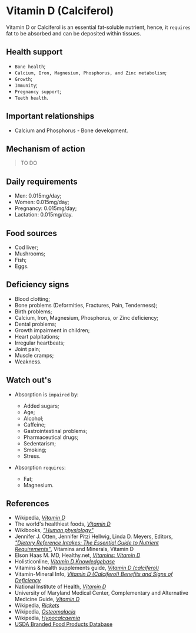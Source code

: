 # Vitamin D (Calciferol)
Vitamin D or Calciferol is an essential fat-soluble nutrient, hence, it `requires` fat to be absorbed and can be deposited within tissues.

## Health support
- `Bone health`;
- `Calcium, Iron, Magnesium, Phosphorus, and Zinc metabolism`;
- `Growth`;
- `Immunity`;
- `Pregnancy support`;
- `Teeth health`.

## Important relationships
- Calcium and Phosphorus - Bone development.

## Mechanism of action
> TO DO

## Daily requirements
- Men: 0.015mg/day;
- Women: 0.015mg/day;
- Pregnancy: 0.015mg/day;
- Lactation: 0.015mg/day.

## Food sources
- Cod liver;
- Mushrooms;
- Fish;
- Eggs.

## Deficiency signs
- Blood clotting;
- Bone problems (Deformities, Fractures, Pain, Tenderness);
- Birth problems;
- Calcium, Iron, Magnesium, Phosphorus, or Zinc deficiency;
- Dental problems;
- Growth impairment in children;
- Heart palpitations;
- Irregular heartbeats;
- Joint pain;
- Muscle cramps;
- Weakness.

## Watch out's
- Absorption is `impaired` by:
    - Added sugars;
    - Age;
    - Alcohol;
    - Caffeine;
    - Gastrointestinal problems;
    - Pharmaceutical drugs;
    - Sedentarism;
    - Smoking;
    - Stress.
    
- Absorption `requires`:
    - Fat;
    - Magnesium.

## References
- Wikipedia, [_Vitamin D_](https://en.wikipedia.org/wiki/Vitamin_D)
- The world's healthiest foods, [_Vitamin D_](http://www.whfoods.com/genpage.php?tname=nutrient&dbid=110)
- Wikibooks, [_"Human physiology"_](https://en.Wikibooks.org/wiki/Human_Physiology/Nutrition#Vitamins)
- Jennifer J. Otten, Jennifer Pitzi Hellwig, Linda D. Meyers, Editors, [_"Dietary Reference Intakes: The Essential Guide to Nutrient Requirements"_](https://www.amazon.com/Dietary-Reference-Intakes-Essential-Requirements/dp/0309157420), Vitamins and Minerals, Vitamin D
- Elson Haas M. MD, Healthy.net, [_Vitamins: Vitamin D_](http://www.healthy.net/Health/Article/Vitamin_D/2135/1)
- Holisticonline, [_Vitamin D Knowledgebase_](http://1stholistic.com/Nutrition/vkb/kb_vit_d.htm)
- Vitamins & health supplements guide, [_Vitamin D (calciferol)_](http://www.vitamins-supplements.org/vitamin-D.php)
- Vitamin-Mineral Info, [_Vitamin D (Calciferol) Benefits and Signs of Deficiency_](http://www.vitamin-mineral-info.com/vitamin-d-calciferol-benefits-signs-of-deficiency.php)
- National Institute of Health, [_Vitamin D_](https://ods.od.nih.gov/factsheets/VitaminD-HealthProfessional/)
- University of Maryland Medical Center, Complementary and Alternative Medicine Guide, [_Vitamin D_](http://umm.edu/health/medical/altmed/supplement/vitamin-d)
- Wikipedia, [_Rickets_](https://en.wikipedia.org/wiki/Rickets#Signs_and_symptoms)
- Wikipedia, [_Osteomalacia_](https://en.wikipedia.org/wiki/Osteomalacia#Signs_and_symptoms)
- Wikipedia, [_Hypocalcaemia_](https://en.wikipedia.org/wiki/Hypocalcaemia#Signs_and_symptoms)
- [USDA Branded Food Products Database](https://ndb.nal.usda.gov/ndb/nutrients/report/nutrientsfrm?max=1000&offset=0&totCount=0&nutrient1=328&nutrient2=&nutrient3=&subset=0&sort=c&measureby=g)